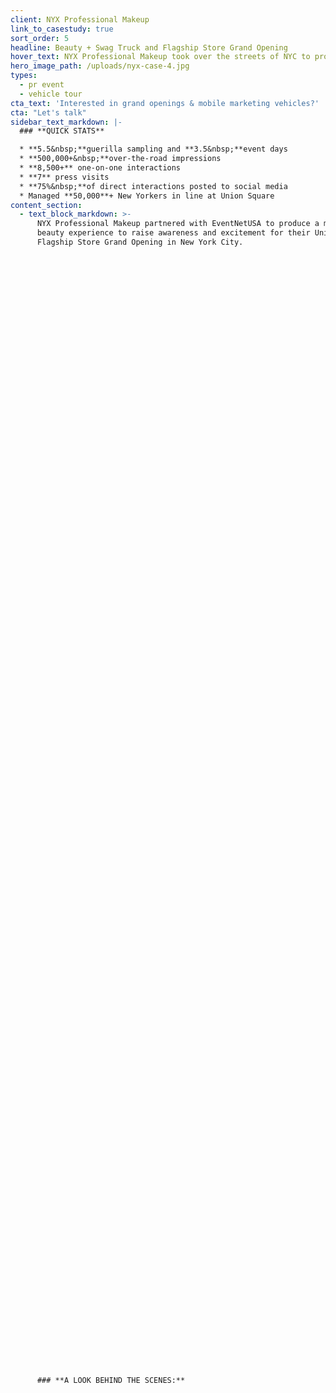 ```yaml
---
client: NYX Professional Makeup
link_to_casestudy: true
sort_order: 5
headline: Beauty + Swag Truck and Flagship Store Grand Opening
hover_text: NYX Professional Makeup took over the streets of NYC to promote its Union Square Flagship Store Grand Opening
hero_image_path: /uploads/nyx-case-4.jpg
types:
  - pr event
  - vehicle tour
cta_text: 'Interested in grand openings & mobile marketing vehicles?'
cta: "Let's talk"
sidebar_text_markdown: |-
  ### **QUICK STATS**

  * **5.5&nbsp;**guerilla sampling and **3.5&nbsp;**event days
  * **500,000+&nbsp;**over-the-road impressions
  * **8,500+** one-on-one interactions
  * **7** press visits
  * **75%&nbsp;**of direct interactions posted to social media
  * Managed **50,000**+ New Yorkers in line at Union Square
content_section:
  - text_block_markdown: >-
      NYX Professional Makeup partnered with EventNetUSA to produce a mobile
      beauty experience to raise awareness and excitement for their Union Square
      Flagship Store Grand Opening in New York City.

































































































































      ### **A LOOK BEHIND THE SCENES:**

































































































































      * Converted a food truck into a Beauty + Swag Truck, complete with 3 makeup
      vanity stations, social media staging area, and integrated A/V monitor

      * Contracted, trained, and managed one tour manager and a team of local
      brand ambassadors to deliver brand messaging and perform Express Lip
      Touch-Ups across New York City

      * Developed a strategic 2 week guerilla marketing and event schedule for
      Beauty + Swag Truck

      * Secured and coordinated all street permits for press visits,
      line-management, and truck parking in Union Square

      * Pursued and coordinated line hospitality with brands including LaCroix
      Sparkling Water, Bai Beverages, Chloe’s Soft Serve Fruit, and SoulCycle to
      treat guests to samples & class passes as they waited in line
    single_image_block:
      single_image_path: /uploads/beauty--swag-truck-nyx.jpg
    double_image_block:
      image_1_path: /uploads/nyx-case-3.jpg
      image_2_path: /uploads/nyx-case-5.jpg
    video_block:
      video_id:
  - text_block_markdown:
    single_image_block:
      single_image_path:
    double_image_block:
      image_1_path: /uploads/nyx-case-6.jpg
      image_2_path: /uploads/nyx-case-1.jpg
    video_block:
      video_id:
  - text_block_markdown:
    single_image_block:
      single_image_path:
    double_image_block:
      image_1_path:
      image_2_path:
    video_block:
      video_id:
  - text_block_markdown:
    single_image_block:
      single_image_path: /uploads/nyx-case-2.jpg
    double_image_block:
      image_1_path: /uploads/nyx-usq-ribbon-cutting.jpg
      image_2_path: /uploads/your-nyx-store-is-now-open.jpg
    video_block:
      video_id:
project_logos:
  - logo_image_path: /uploads/nyx-logo.png
    logo_image_height:
related_client_logos:
  - logo_image_path: /uploads/bigelow.png
    logo_image_height:
  - logo_image_path: /uploads/garnier.png
    logo_image_height:
  - logo_image_path: /uploads/mcdonalds.png
    logo_image_height: '50%'
  - logo_image_path: /uploads/humana.png
    logo_image_height:
  - logo_image_path: /uploads/maybelline.png
    logo_image_height:
---
```



